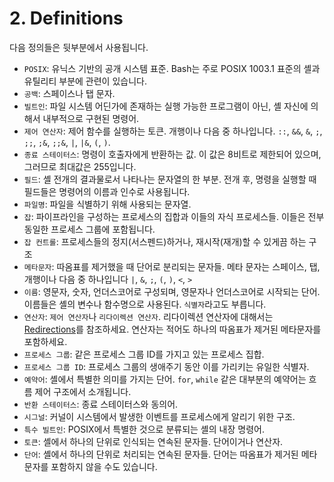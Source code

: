 # 2. Definitions
다음 정의들은 뒷부분에서 사용됩니다.

- `POSIX`: 유닉스 기반의 공개 시스템 표준. Bash는 주로 POSIX 1003.1 표준의 셸과 유틸리티 부분에 관련이 있습니다.
- `공백`: 스페이스나 탭 문자.
- `빌트인`: 파일 시스템 어딘가에 존재하는 실행 가능한 프로그램이 아닌, 셸 자신에 의해서 내부적으로 구현된 명령어.
- `제어 연산자`: 제어 함수를 실행하는 토큰. 개행이나 다음 중 하나입니다. `::`, `&&`, `&`, `;`, `;;`, `;&`, `;;&`, `|`, `|&`, `(`, `)`.
- `종료 스테이터스`: 명령이 호출자에게 반환하는 값. 이 값은 8비트로 제한되어 있으며, 그러므로 최대값은 255입니다.
- `필드`: 셸 전개의 결과물로서 나타나는 문자열의 한 부분. 전개 후, 명령을 실행할 때 필드들은 명령어의 이름과 인수로 사용됩니다.
- `파일명`: 파일을 식별하기 위해 사용되는 문자열.
- `잡`: 파이프라인을 구성하는 프로세스의 집합과 이들의 자식 프로세스들. 이들은 전부 동일한 프로세스 그룹에 포함됩니다.
- `잡 컨트롤`: 프로세스들의 정지(서스펜드)하거나, 재시작(재개)할 수 있게끔 하는 구조
- `메타문자`: 따옴표를 제거했을 때 단어로 분리되는 문자들. 메타 문자는 스페이스, 탭, 개행이나 다음 중 하나입니다 `|`, `&`, `;`, `(`, `)`, `<`, `>`
- `이름`: 영문자, 숫자, 언더스코어로 구성되며, 영문자나 언더스코어로 시작되는 단어. 이름들은 셸의 변수나 함수명으로 사용된다. `식별자`라고도 부릅니다.
- `연산자`: `제어 연산자`나 `리다이렉션 연산자`. 리다이렉션 연산자에 대해서는 [Redirections](chapter_3_6.html)를 참조하세요. 연산자는 적어도 하나의 따옴표가 제거된 메타문자를 포함하세요.
- `프로세스 그룹`: 같은 프로세스 그룹 ID를 가지고 있는 프로세스 집합.
- `프로세스 그룹 ID`: 프로세스 그룹의 생애주기 동안 이를 가리키는 유일한 식별자.
- `예약어`: 셸에서 특별한 의미를 가지는 단어. `for`, `while` 같은 대부분의 예약어는 흐름 제어 구조에서 소개됩니다.
- `반환 스테이터스`: 종료 스테이터스와 동의어.
- `시그널`: 커널이 시스템에서 발생한 이벤트를 프로세스에게 알리기 위한 구조.
- `특수 빌트인`: POSIX에서 특별한 것으로 분류되는 셸의 내장 명령어.
- `토큰`: 셸에서 하나의 단위로 인식되는 연속된 문자들. 단어이거나 연산자.
- `단어`: 셸에서 하나의 단위로 처리되는 연속된 문자들. 단어는 따옴표가 제거된 메타문자를 포함하지 않을 수도 있습니다.
